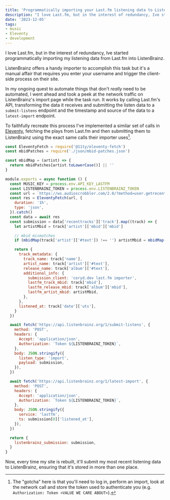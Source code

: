 ```yaml
---
title: 'Programmatically importing your Last.fm listening data to ListenBrainz'
description: "I love Last.fm, but in the interest of redundancy, Ive started programmatically importing my listening data from Last.fm into ListenBrainz."
date: '2023-12-05'
tags:
- music
- Eleventy
- development
---
```

I love Last.fm, but in the interest of redundancy, Ive started programmatically importing my listening data from Last.fm into ListenBrainz.<!-- excerpt -->

ListenBrainz offers a handy importer to accomplish this task but it's a manual affair that requires you enter your username and trigger the client-side process on their site.

In my ongoing quest to automate things that don't *really* need to be automated, I went ahead and took a peek at the network traffic on ListenBrainz's import page while the task run. It works by calling Last.fm's API, transforming the data it receives and submitting the listen data to a `submit-listens` endpoint and the timestamp and source of the data to a `latest-import` endpoint.

To faithfully recreate this process I've implemented a similar set of calls in [Eleventy](https://www.11ty.dev/), fetching the plays from Last.fm and then submitting them to ListenBrainz using the exact same calls their importer uses[^1].

```javascript
const EleventyFetch = require('@11ty/eleventy-fetch')
const mbidPatches = require('./json/mbid-patches.json')

const mbidMap = (artist) => {
  return mbidPatches[artist.toLowerCase()] || ''
}

module.exports = async function () {
  const MUSIC_KEY = process.env.API_KEY_LASTFM
  const LISTENBRAINZ_TOKEN = process.env.LISTENBRAINZ_TOKEN
  const url = `https://ws.audioscrobbler.com/2.0/?method=user.getrecenttracks&user=coryd_&api_key=${MUSIC_KEY}&format=json&limit=200`
  const res = EleventyFetch(url, {
    duration: '1h',
    type: 'json',
  }).catch()
  const data = await res
  const submission = data['recenttracks']['track'].map((track) => {
    let artistMbid = track['artist']['mbid']['mbid']

    // mbid mismatches
    if (mbidMap(track['artist']['#text']) !== '') artistMbid = mbidMap(track['artist']['#text'])

    return {
      track_metadata: {
        track_name: track['name'],
        artist_name: track['artist']['#text'],
        release_name: track['album']['#text'],
        additional_info: {
          submission_client: 'coryd.dev last.fm importer',
          lastfm_track_mbid: track['mbid'],
          lastfm_release_mbid: track['album']['mbid'],
          lastfm_artist_mbid: artistMbid,
        },
      },
      listened_at: track['date']['uts'],
    }
  })

  await fetch('https://api.listenbrainz.org/1/submit-listens', {
    method: 'POST',
    headers: {
      Accept: 'application/json',
      Authorization: `Token ${LISTENBRAINZ_TOKEN}`,
    },
    body: JSON.stringify({
      listen_type: 'import',
      payload: submission,
    }),
  })

  await fetch('https://api.listenbrainz.org/1/latest-import', {
    method: 'POST',
    headers: {
      Accept: 'application/json',
      Authorization: `Token ${LISTENBRAINZ_TOKEN}`,
    },
    body: JSON.stringify({
      service: 'lastfm',
      ts: submission[0]['listened_at'],
    }),
  })

  return {
    listenbrainz_submission: submission,
  }
}
```

Now, every time my site is rebuilt, it'll submit my most recent listening data to ListenBrainz, ensuring that it's stored in more than one place.

[^1]: The "gotcha" here is that you'll need to log in, perform an import, look at the network call and store the token used to authenticate you (e.g. `Authorization: Token <VALUE WE CARE ABOUT>`).

